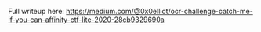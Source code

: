 Full writeup here: https://medium.com/@0x0elliot/ocr-challenge-catch-me-if-you-can-affinity-ctf-lite-2020-28cb9329690a

